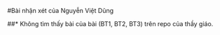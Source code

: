 #Bài nhận xét của Nguyễn Việt Dũng

##* Không tìm thấy bài của bài (BT1, BT2, BT3) trên repo của thầy giáo.
